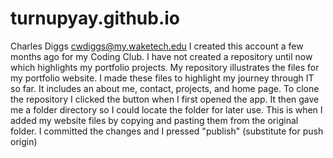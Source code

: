 # turnupyay.github.io
Charles Diggs cwdiggs@my.waketech.edu
I created this account a few months ago for my Coding Club. I have not created a repository until now which highlights my portfolio projects.
My repository illustrates the files for my portfolio website. I made these files to highlight my journey through IT so far. It includes an about me, contact, projects, and home page. 
To clone the repository I clicked the button when I first opened the app. It then gave me a folder directory so I could locate the folder for later use. This is when I added my website files by copying and pasting them from the original folder. I committed the changes and I pressed "publish" (substitute for push origin) 
